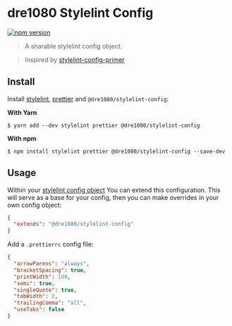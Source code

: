 # dre1080 Stylelint Config

[![npm version](https://img.shields.io/npm/v/stylelint-config-primer.svg)](https://www.npmjs.org/package/stylelint-config-primer)

> A sharable stylelint config object.

> Inspired by [stylelint-config-primer](https://github.com/primer/stylelint-config-primer)

## Install

Install [stylelint](https://stylelint.io/), [prettier](https://prettier.io/) and `@dre1080/stylelint-config`:

**With Yarn**
```
$ yarn add --dev stylelint prettier @dre1080/stylelint-config
```

**With npm**
```
$ npm install stylelint prettier @dre1080/stylelint-config --save-dev
```

## Usage

Within your [stylelint config object](http://stylelint.io/user-guide/configuration/#extends) You can extend this configuration. This will serve as a base for your config, then you can make overrides in your own config object:

```json
{
  "extends": "@dre1080/stylelint-config"
}
```

Add a `.prettierrc` config file:

```json
{
  "arrowParens": "always",
  "bracketSpacing": true,
  "printWidth": 100,
  "semi": true,
  "singleQuote": true,
  "tabWidth": 2,
  "trailingComma": "all",
  "useTabs": false
}
```
